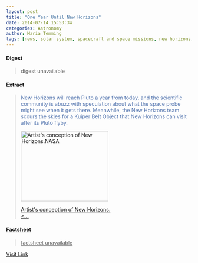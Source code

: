 ```yaml
---
layout: post
title: "One Year Until New Horizons"
date: 2014-07-14 15:53:34
categories: Astronomy
author: Maria Temming
tags: [news, solar system, spacecraft and space missions, new horizons, pluto]
---
```



#### Digest
>digest unavailable

#### Extract
><span style="color: #5274ae;">New Horizons will reach Pluto a year from today, and the scientific community is abuzz with speculation about what the space probe might see when it gets there. Meanwhile, the New Horizons team scours the skies for a Kuiper Belt Object that New Horizons can visit after its Pluto flyby.<div id="attachment_255425862" style="width: 247px" class="wp-caption alignright"><a href="http://d366w3m5tf0813.cloudfront.net/wp-content/uploads/new_horizons.jpg"><img class="wp-image-255425862 size-medium" src="http://d366w3m5tf0813.cloudfront.net/wp-content/uploads/new_horizons-237x190.jpg" alt="Artist's conception of New Horizons.NASA" width="237" height="190" /><p class="wp-caption-text">Artist's conception of New Horizons.<...

#### Factsheet
>factsheet unavailable

[Visit Link](http://www.skyandtelescope.com/astronomy-news/one-year-new-horizons07142014/)


